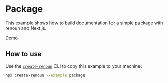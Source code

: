 # Package

This example shows how to build documentation for a simple package with renoun and Next.js.

[Demo](https://renoun-package.vercel.app/)

## How to use

Use the [`create-renoun`](https://github.com/souporserious/renoun/tree/main/packages/create-renoun) CLI to copy this example to your machine:

```bash
npx create-renoun --example package
```
